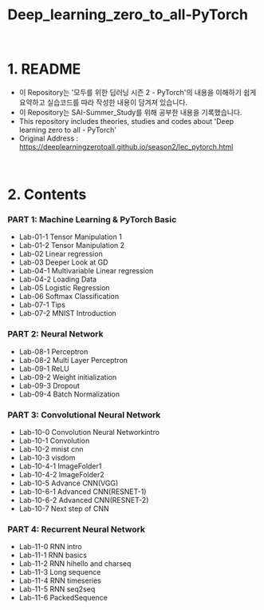 # Deep_learning_zero_to_all-PyTorch

<br>

# 1. README
 - 이 Repository는 '모두를 위한 딥러닝 시즌 2 - PyTorch'의 내용을 이해하기 쉽게 요약하고 실습코드를 따라 작성한 내용이 담겨져 있습니다.
 - 이 Repository는 SAI-Summer_Study를 위해 공부한 내용을 기록했습니다.
 - This repository includes theories, studies and codes about 'Deep learning zero to all - PyTorch'
 - Original Address : https://deeplearningzerotoall.github.io/season2/lec_pytorch.html

<br>

# 2. Contents

### PART 1: Machine Learning & PyTorch Basic
 - Lab-01-1 Tensor Manipulation 1
 - Lab-01-2 Tensor Manipulation 2
 - Lab-02 Linear regression
 - Lab-03 Deeper Look at GD
 - Lab-04-1 Multivariable Linear regression
 - Lab-04-2 Loading Data
 - Lab-05 Logistic Regression
 - Lab-06 Softmax Classification
 - Lab-07-1 Tips
 - Lab-07-2 MNIST Introduction

### PART 2: Neural Network
 - Lab-08-1 Perceptron
 - Lab-08-2 Multi Layer Perceptron
 - Lab-09-1 ReLU
 - Lab-09-2 Weight initialization
 - Lab-09-3 Dropout
 - Lab-09-4 Batch Normalization

### PART 3: Convolutional Neural Network
 - Lab-10-0 Convolution Neural Networkintro
 - Lab-10-1 Convolution
 - Lab-10-2 mnist cnn
 - Lab-10-3 visdom
 - Lab-10-4-1 ImageFolder1
 - Lab-10-4-2 ImageFolder2
 - Lab-10-5 Advance CNN(VGG)
 - Lab-10-6-1 Advanced CNN(RESNET-1)
 - Lab-10-6-2 Advanced CNN(RESNET-2)
 - Lab-10-7 Next step of CNN

### PART 4: Recurrent Neural Network
 - Lab-11-0 RNN intro
 - Lab-11-1 RNN basics
 - Lab-11-2 RNN hihello and charseq
 - Lab-11-3 Long sequence
 - Lab-11-4 RNN timeseries
 - Lab-11-5 RNN seq2seq
 - Lab-11-6 PackedSequence
